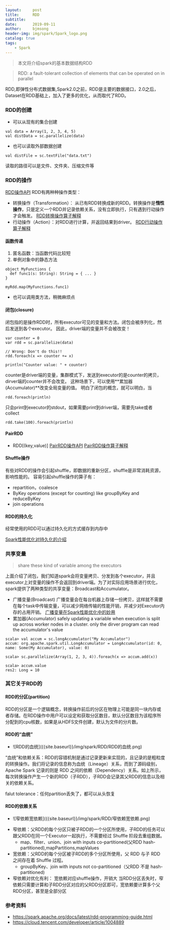 ```yaml
---
layout:     post
title:      RDD
subtitle:   
date:       2019-09-11
author:     bjmsong
header-img: img/spark/Spark_logo.png
catalog: true
tags:
    - Spark
---
```


> 本文将介绍spark的基本数据结构RDD

>RDD: a fault-tolerant collection of elements that can be operated on in parallel

RDD,即弹性分布式数据集,Spark2.0之前，RDD是主要的数据接口，2.0之后，Dataset在RDD基础上，加入了更多的优化，从而取代了RDD。

### RDD的创建
- 可以从现有的集合创建
```
val data = Array(1, 2, 3, 4, 5)
val distData = sc.parallelize(data)
```
- 也可以读取外部数据创建
```
val distFile = sc.textFile("data.txt")
```
读取的路径可以是文件、文件夹、压缩文件等

### RDD的操作
[RDD操作API](https://spark.apache.org/docs/latest/api/scala/index.html#org.apache.spark.rdd.RDD)
RDD有两种种操作类型：
- 转换操作（Transformation）： 从已有RDD转换成新的RDD。转换操作是**惰性操作**，只是定义一个RDD并记录依赖关系，没有立即执行，只有遇到行动操作才会触发。
[RDD转换操作算子解释](https://www.cnblogs.com/MOBIN/p/5373256.html)
- 行动操作（Action）：对RDD进行计算，并返回结果到driver。
[RDD行动操作算子解释](https://www.cnblogs.com/MOBIN/p/5414490.html)

#### 函数传递
1. 匿名函数：当函数代码比较短
2. 单例对象中的静态方法

```
object MyFunctions {
  def func1(s: String): String = { ... }
}

myRdd.map(MyFunctions.func1)
```

- 也可以调用类方法，稍微麻烦点

#### 闭包(closure)
闭包指的是操作RDD时，所有executor可见的变量和方法。闭包会被序列化，然后发送到各个executor。
因此，driver端的变量并不会被改变！
```
var counter = 0
var rdd = sc.parallelize(data)

// Wrong: Don't do this!!
rdd.foreach(x => counter += x)

println("Counter value: " + counter)
```
counter是driver端的变量，集群模式下，发送到executor的是counter的拷贝，dirver端的counter并不会改变。
这种场景下，可以使用**累加器(Accumulator)**改变全局变量的值。
明白了闭包的概念，就可以明白，当
```
rdd.foreach(println)
```
只会print到executor的stdout，如果需要print到driver端，需要先take或者collect
```
rdd.take(100).foreach(println)
```

#### PairRDD
- RDD[(key,value)]
[PairRDD操作API](https://spark.apache.org/docs/latest/api/scala/index.html#org.apache.spark.rdd.PairRDDFunctions)
[PairRDD操作算子解释](https://www.cnblogs.com/MOBIN/p/5384543.html#9)

#### Shuffle操作
有些对RDD的操作会引起shuffle，即数据的重新分区，shuffle是非常消耗资源，影响性能的。
容易引起shuffle操作的算子有：
- repartition，coalesce
- ByKey operations (except for counting) like groupByKey and reduceByKey
- join operations

#### RDD的持久化
经常使用的RDD可以通过持久化的方式缓存到内存中

[Spark性能优化对持久化的介绍](https://bjmsong.github.io/2019/09/03/Spark%E6%80%A7%E8%83%BD%E4%BC%98%E5%8C%96%E4%B9%8B%E5%BC%80%E5%8F%91%E8%B0%83%E4%BC%98/)

### 共享变量 
>share these kind of variable among the executors

上面介绍了闭包，我们知道spark会将变量拷贝、分发到各个executor，并且executor上对变量的操作不会返回到driver端。为了对实际应用场景进行优化，spark提供了两种类型的共享变量：Broadcast和Accumulator。
- 广播变量(Broadcast)
广播变量会在每台机器上存储一份拷贝，这样就不需要在每个task中传输变量，可以减少网络传输的性能开销，并减少对Executor内存的占用开销。
[广播变量在Spark性能优化中的妙用](https://bjmsong.github.io/2019/09/03/Spark%E6%80%A7%E8%83%BD%E4%BC%98%E5%8C%96%E4%B9%8B%E6%95%B0%E6%8D%AE%E5%80%BE%E6%96%9C%E8%B0%83%E4%BC%98/)
- 累加器(Accumulator)
safely updating a variable when execution is split up across worker nodes in a cluster. only the dirver program can read the accumulator's value 

```
scala> val accum = sc.longAccumulator("My Accumulator")
accum: org.apache.spark.util.LongAccumulator = LongAccumulator(id: 0, name: Some(My Accumulator), value: 0)

scala> sc.parallelize(Array(1, 2, 3, 4)).foreach(x => accum.add(x))

scala> accum.value
res2: Long = 10
```

### 其它关于RDD的
#### RDD的分区(partition)
RDD的分区是一个逻辑概念，转换操作前后的分区在物理上可能是同一块内存或者存储。在RDD操作中用户可以设定和获取分区数目，默认分区数目为该程序所分配到的cpu核数，如果是从HDFS文件创建，默认为文件的分片数。

#### RDD的“血统”
<ul> 
<li markdown="1"> 
![RDD的血统]({{site.baseurl}}/img/spark/RDD/RDD的血统.png) 
</li> 
</ul> 


“血统”和依赖关系：RDD的容错机制是通过记录更新来实现的，且记录的是粗粒度的转换操作。我们将记录的信息称为血统（Lineage）关系，而到了源码级别，Apache Spark 记录的则是 RDD 之间的依赖（Dependency）关系。如上所示，每次转换操作产生一个新的RDD（子RDD），子RDD会记录其父RDD的信息以及相关的依赖关系。　

falut tolerance：任何partition丢失了，都可以从头恢复

#### RDD的依赖关系
<ul> 
<li markdown="1"> 
![窄依赖宽依赖]({{site.baseurl}}/img/spark/RDD/窄依赖宽依赖.png) 
</li> 
</ul> 

- 窄依赖：父RDD的每个分区只被子RDD的一个分区所使用，子RDD的任务可以跟父RDD在同一个Executor一起执行，不需要经过 Shuffle 阶段去重组数据。
	- map、filter、union、join with inputs co-partitioned(父RDD hash-partitioned),mapPartitions,mapValues
- 宽依赖：父RDD的每个分区被子RDD的多个分区所使用，父 RDD 与子 RDD 之间存在着 Shuffle 过程。
	- groupByKey、join with inputs not co-partitioned（父RDD 不是 hash-partitioned)
- 窄依赖对优化有利：
  宽依赖对应shuffle操作，开销大
  当RDD分区丢失时，窄依赖只需要计算和子RDD分区对应的父RDD分区即可，宽依赖要计算多个父RDD分区，甚至是全部分区            


### 参考资料
- https://spark.apache.org/docs/latest/rdd-programming-guide.html
- https://cloud.tencent.com/developer/article/1004889
